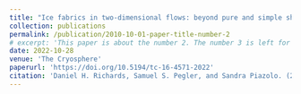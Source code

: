```yaml
---
title: "Ice fabrics in two-dimensional flows: beyond pure and simple shear"
collection: publications
permalink: /publication/2010-10-01-paper-title-number-2
# excerpt: 'This paper is about the number 2. The number 3 is left for future work.'
date: 2022-10-28
venue: 'The Cryosphere'
paperurl: 'https://doi.org/10.5194/tc-16-4571-2022'
citation: 'Daniel H. Richards, Samuel S. Pegler, and Sandra Piazolo. (2022). &quot;Ice fabrics in two-dimensional flows: beyond pure and simple shear.&quot; <i>The Cryosphere</i>.'
---
```


<!-- The contents above will be part of a list of publications, if the user clicks the link for the publication than the contents of section will be rendered as a full page, allowing you to provide more information about the paper for the reader. When publications are displayed as a single page, the contents of the above "citation" field will automatically be included below this section in a smaller font. -->
